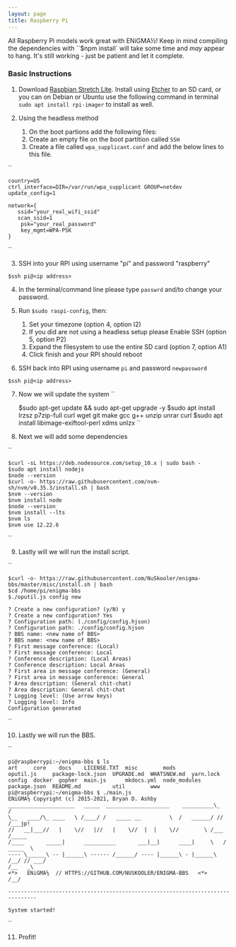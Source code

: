 ```yaml
---
layout: page
title: Raspberry Pi
---
```


All Raspberry Pi models work great with ENiGMA½! Keep in mind compiling the dependencies with
``$npm install` will take some time and *may* appear to hang. It's still working - just be patient and let it
complete.

### Basic Instructions

1. Download [Raspbian Stretch Lite](https://downloads.raspberrypi.org/raspbian_lite/images/raspbian_lite-2018-06-29/2018-06-27-raspbian-stretch-lite.zip). Install using [Etcher](https://www.balena.io/etcher/) to an SD card, or you can on Debian or Ubuntu use the following command in terminal `sudo apt install rpi-imager` to install as well.

2. Using the headless method
    1. On the boot partions add the following files:
    2. Create an empty file on the boot partition called `SSH`
    3. Create a file called `wpa_supplicant.conf` and add the below lines to this file.

``

    country=US
    ctrl_interface=DIR=/var/run/wpa_supplicant GROUP=netdev
    update_config=1
    
    network={
       ssid="your_real_wifi_ssid"
       scan_ssid=1
        psk="your_real_password"
        key_mgmt=WPA-PSK
    }
``

3. SSH into your RPI using username "pi" and password "raspberry"

`$ssh pi@<ip address>`

4. In the terminal/command line please type `passwrd` and/to change your password.

5. Run `$sudo raspi-config`, then:
    1. Set your timezone (option 4, option I2)
    2. If you did are not using a headless setup please Enable SSH (option 5, option P2)
    3. Expand the filesystem to use the entire SD card (option 7, option A1)
    4. Click finish and your RPI should reboot

6. SSH back into RPI using username `pi` and password `newpassword`

`$ssh pi@<ip address>`

7. Now we will update the system
``

    $sudo apt-get update && sudo apt-get upgrade -y
    $sudo apt install lrzsz p7zip-full curl wget git make gcc g++ unzip unrar curl
    $sudo apt install libimage-exiftool-perl xdms unlzx
``

   
8. Next we will add some dependencies

``

    $curl -sL https://deb.nodesource.com/setup_10.x | sudo bash -
    $sudo apt install nodejs
    $node --version
    $curl -o- https://raw.githubusercontent.com/nvm-sh/nvm/v0.35.3/install.sh | bash
    $nvm --version
    $nvm install node
    $node --version
    $nvm install --lts
    $nvm ls
    $nvm use 12.22.6
``

    
9. Lastly will we will run the install script.

``

    $curl -o- https://raw.githubusercontent.com/NuSkooler/enigma-bbs/master/misc/install.sh | bash
    $cd /home/pi/enigma-bbs
    $./oputil.js config new
    
    ? Create a new configuration? (y/N) y
    ? Create a new configuration? Yes
    ? Configuration path: (./config/config.hjson)
    ? Configuration path: ./config/config.hjson
    ? BBS name: <new name of BBS>
    ? BBS name: <new name of BBS>
    ? First message conference: (Local)
    ? First message conference: Local
    ? Conference description: (Local Areas)
    ? Conference description: Local Areas
    ? First area in message conference: (General)
    ? First area in message conference: General
    ? Area description: (General chit-chat)
    ? Area description: General chit-chat
    ? Logging level: (Use arrow keys)
    ? Logging level: Info
    Configuration generated

``

    
10. Lastly we will run the BBS.

``

    pi@raspberrypi:~/enigma-bbs $ ls
    art     core    docs    LICENSE.TXT  misc        mods          oputil.js     package-lock.json  UPGRADE.md  WHATSNEW.md  yarn.lock
    config  docker  gopher  main.js      mkdocs.yml  node_modules  package.json  README.md          util        www
    pi@raspberrypi:~/enigma-bbs $ ./main.js
    ENiGMA½ Copyright (c) 2015-2021, Bryan D. Ashby
    _____________________   _____  ____________________    __________\_   /
    \__   ____/\_ ____   \ /____/ /   _____ __         \  /   ______/ // /___jp!
    //   __|___//   |    \//   |//   |    \//  |  |    \//        \ /___   /_____
    /____       _____|      __________       ___|__|      ____|     \   /  _____  \
    ---- \______\ -- |______\ ------ /______/ ---- |______\ - |______\ /__/ // ___/
    /__   _\
    <*>   ENiGMA½  // HTTPS://GITHUB.COM/NUSKOOLER/ENIGMA-BBS   <*>       /__/
    
    -------------------------------------------------------------------------------
    
    System started!
``

    
11. Profit!

